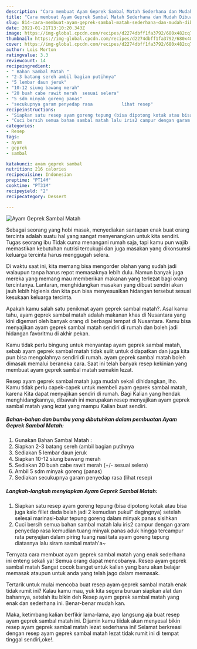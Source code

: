 ```yaml
---
description: "Cara membuat Ayam Geprek Sambal Matah Sederhana dan Mudah Dibuat"
title: "Cara membuat Ayam Geprek Sambal Matah Sederhana dan Mudah Dibuat"
slug: 814-cara-membuat-ayam-geprek-sambal-matah-sederhana-dan-mudah-dibuat
date: 2021-01-21T13:10:20.343Z
image: https://img-global.cpcdn.com/recipes/d2274dbff1fa3792/680x482cq70/ayam-geprek-sambal-matah-foto-resep-utama.jpg
thumbnail: https://img-global.cpcdn.com/recipes/d2274dbff1fa3792/680x482cq70/ayam-geprek-sambal-matah-foto-resep-utama.jpg
cover: https://img-global.cpcdn.com/recipes/d2274dbff1fa3792/680x482cq70/ayam-geprek-sambal-matah-foto-resep-utama.jpg
author: Lois Morton
ratingvalue: 3.3
reviewcount: 14
recipeingredient:
- " Bahan Sambal Matah "
- "2-3 batang sereh ambil bagian putihnya"
- "5 lembar daun jeruk"
- "10-12 siung bawang merah"
- "20 buah cabe rawit merah  sesuai selera"
- "5 sdm minyak goreng panas"
- "secukupnya garam penyedap rasa           lihat resep"
recipeinstructions:
- "Siapkan satu resep ayam goreng tepung (bisa dipotong kotak atau bisa juga kalo fillet dada belah jadi 2 kemudian pukul&#34; dagingnya) setelah selesai marinasi-balur tepung goreng dalam minyak panas sisihkan"
- "Cuci bersih semua bahan sambal matah lalu iris2 campur dengan garam penyedap rasa kemudian tuang minyak panas aduk hingga tercampur rata penyajian dalam piring tuang nasi tata ayam goreng tepung diatasnya lalu siram sambal matah&#39;a~"
categories:
- Resep
tags:
- ayam
- geprek
- sambal

katakunci: ayam geprek sambal 
nutrition: 216 calories
recipecuisine: Indonesian
preptime: "PT14M"
cooktime: "PT31M"
recipeyield: "2"
recipecategory: Dessert

---
```



![Ayam Geprek Sambal Matah](https://img-global.cpcdn.com/recipes/d2274dbff1fa3792/680x482cq70/ayam-geprek-sambal-matah-foto-resep-utama.jpg)

Sebagai seorang yang hobi masak, menyediakan santapan enak buat orang tercinta adalah suatu hal yang sangat menyenangkan untuk kita sendiri. Tugas seorang ibu Tidak cuma menangani rumah saja, tapi kamu pun wajib memastikan kebutuhan nutrisi tercukupi dan juga masakan yang dikonsumsi keluarga tercinta harus menggugah selera.

Di waktu  saat ini, kita memang bisa mengorder olahan yang sudah jadi walaupun tanpa harus repot memasaknya lebih dulu. Namun banyak juga mereka yang memang mau memberikan makanan yang terlezat bagi orang tercintanya. Lantaran, menghidangkan masakan yang dibuat sendiri akan jauh lebih higienis dan kita pun bisa menyesuaikan hidangan tersebut sesuai kesukaan keluarga tercinta. 



Apakah kamu salah satu penikmat ayam geprek sambal matah?. Asal kamu tahu, ayam geprek sambal matah adalah makanan khas di Nusantara yang kini digemari oleh banyak orang di berbagai tempat di Nusantara. Kamu bisa menyajikan ayam geprek sambal matah sendiri di rumah dan boleh jadi hidangan favoritmu di akhir pekan.

Kamu tidak perlu bingung untuk menyantap ayam geprek sambal matah, sebab ayam geprek sambal matah tidak sulit untuk didapatkan dan juga kita pun bisa mengolahnya sendiri di rumah. ayam geprek sambal matah boleh dimasak memalui beraneka cara. Saat ini telah banyak resep kekinian yang membuat ayam geprek sambal matah semakin lezat.

Resep ayam geprek sambal matah juga mudah sekali dihidangkan, lho. Kamu tidak perlu capek-capek untuk membeli ayam geprek sambal matah, karena Kita dapat menyajikan sendiri di rumah. Bagi Kalian yang hendak menghidangkannya, dibawah ini merupakan resep menyajikan ayam geprek sambal matah yang lezat yang mampu Kalian buat sendiri.

<!--inarticleads1-->

##### Bahan-bahan dan bumbu yang dibutuhkan dalam pembuatan Ayam Geprek Sambal Matah:

1. Gunakan  Bahan Sambal Matah :
1. Siapkan 2-3 batang sereh (ambil bagian putihnya
1. Sediakan 5 lembar daun jeruk
1. Siapkan 10-12 siung bawang merah
1. Sediakan 20 buah cabe rawit merah (+/- sesuai selera)
1. Ambil 5 sdm minyak goreng (panas)
1. Sediakan secukupnya garam penyedap rasa           (lihat resep)




<!--inarticleads2-->

##### Langkah-langkah menyiapkan Ayam Geprek Sambal Matah:

1. Siapkan satu resep ayam goreng tepung (bisa dipotong kotak atau bisa juga kalo fillet dada belah jadi 2 kemudian pukul&#34; dagingnya) setelah selesai marinasi-balur tepung goreng dalam minyak panas sisihkan
1. Cuci bersih semua bahan sambal matah lalu iris2 campur dengan garam penyedap rasa kemudian tuang minyak panas aduk hingga tercampur rata penyajian dalam piring tuang nasi tata ayam goreng tepung diatasnya lalu siram sambal matah&#39;a~




Ternyata cara membuat ayam geprek sambal matah yang enak sederhana ini enteng sekali ya! Semua orang dapat mencobanya. Resep ayam geprek sambal matah Sangat cocok banget untuk kalian yang baru akan belajar memasak ataupun untuk anda yang telah jago dalam memasak.

Tertarik untuk mulai mencoba buat resep ayam geprek sambal matah enak tidak rumit ini? Kalau kamu mau, yuk kita segera buruan siapkan alat dan bahannya, setelah itu bikin deh Resep ayam geprek sambal matah yang enak dan sederhana ini. Benar-benar mudah kan. 

Maka, ketimbang kalian berfikir lama-lama, ayo langsung aja buat resep ayam geprek sambal matah ini. Dijamin kamu tiidak akan menyesal bikin resep ayam geprek sambal matah lezat sederhana ini! Selamat berkreasi dengan resep ayam geprek sambal matah lezat tidak rumit ini di tempat tinggal sendiri,oke!.

